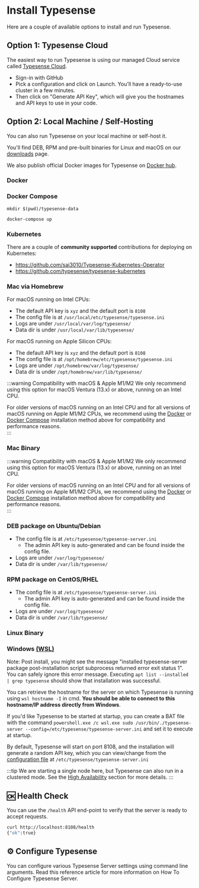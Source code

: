 # Install Typesense

Here are a couple of available options to install and run Typesense.

## Option 1: Typesense Cloud

The easiest way to run Typesense is using our managed Cloud service called [Typesense Cloud](https://cloud.typesense.org/). 

- Sign-in with GitHub 
- Pick a configuration and click on Launch. You'll have a ready-to-use cluster in a few minutes.
- Then click on "Generate API Key", which will give you the hostnames and API keys to use in your code.

## Option 2: Local Machine / Self-Hosting

You can also run Typesense on your local machine or self-host it.

You'll find DEB, RPM and pre-built binaries for Linux and macOS on our [downloads](https://typesense.org/downloads) page.

We also publish official Docker images for Typesense on [Docker hub](https://hub.docker.com/r/typesense/typesense/).

### Docker

<Tabs :tabs="['Shell']">
  <template v-slot:Shell>
    <div class="manual-highlight">
      <pre class="language-bash"><code>export TYPESENSE_API_KEY=xyz
<br>    
mkdir $(pwd)/typesense-data
<br>
docker run -p 8108:8108 \
            -v$(pwd)/typesense-data:/data typesense/typesense:{{ $site.themeConfig.typesenseLatestVersion }} \
            --data-dir /data \
            --api-key=$TYPESENSE_API_KEY \
            --enable-cors</code></pre>
    </div>
  </template>
</Tabs>

### Docker Compose

<Tabs :tabs="['yml']">
  <template v-slot:yml>
    <div class="manual-highlight">
      <pre class="language-yaml"><code>version: '3.4'
services:
  typesense:
    image: typesense/typesense:{{ $site.themeConfig.typesenseLatestVersion }}
    restart: on-failure
    ports:
      - "8108:8108"
    volumes:
      - ./typesense-data:/data
    command: '--data-dir /data --api-key=xyz --enable-cors'</code></pre>
    </div>
  </template>
</Tabs>

```shell
mkdir $(pwd)/typesense-data

docker-compose up
```

### Kubernetes

There are a couple of **community supported** contributions for deploying on Kubernetes:

- https://github.com/sai3010/Typesense-Kubernetes-Operator
- https://github.com/typesense/typesense-kubernetes

### Mac via Homebrew

<Tabs :tabs="['Shell']">
  <template v-slot:Shell>
    <div class="manual-highlight">
      <pre class="language-bash"><code>brew install typesense/tap/typesense-server@{{ $site.themeConfig.typesenseLatestVersion }}
brew services start typesense-server@{{ $site.themeConfig.typesenseLatestVersion }}</code></pre>
    </div>
  </template>
</Tabs>

For macOS running on Intel CPUs:
- The default API key is `xyz` and the default port is `8108`
- The config file is at `/usr/local/etc/typesense/typesense.ini`
- Logs are under `/usr/local/var/log/typesense/`
- Data dir is under `/usr/local/var/lib/typesense/`

For macOS running on Apple Silicon CPUs:
- The default API key is `xyz` and the default port is `8108`
- The config file is at `/opt/homebrew/etc/typesense/typesense.ini`
- Logs are under `/opt/homebrew/var/log/typesense/`
- Data dir is under `/opt/homebrew/var/lib/typesense/`

:::warning Compatibility with macOS & Apple M1/M2
We only recommend using this option for macOS Ventura (13.x) or above, running on an Intel CPU.

For older versions of macOS running on an Intel CPU and for all versions of macOS running on Apple M1/M2 CPUs, we recommend using the [Docker](#docker) or [Docker Compose](#docker-compose) installation method above for compatibility and performance reasons.   
:::

### Mac Binary

<Tabs :tabs="['Shell']">
  <template v-slot:Shell>
    <div class="manual-highlight">
      <pre class="language-bash"><code>curl -O https://dl.typesense.org/releases/{{ $site.themeConfig.typesenseLatestVersion }}/typesense-server-{{ $site.themeConfig.typesenseLatestVersion }}-darwin-amd64.tar.gz
tar -xzf typesense-server-{{ $site.themeConfig.typesenseLatestVersion }}-darwin-amd64.tar.gz
<br>
# Start Typesense
export TYPESENSE_API_KEY=xyz
mkdir $(pwd)/typesense-data
./typesense-server --data-dir=$(pwd)/typesense-data --api-key=$TYPESENSE_API_KEY --enable-cors</code></pre>
    </div>
  </template>
</Tabs>

:::warning Compatibility with macOS & Apple M1/M2 
We only recommend using this option for macOS Ventura (13.x) or above, running on an Intel CPU.

For older versions of macOS running on an Intel CPU and for all versions of macOS running on Apple M1/M2 CPUs, we recommend using the [Docker](#docker) or [Docker Compose](#docker-compose) installation method above for compatibility and performance reasons.   
:::

### DEB package on Ubuntu/Debian

<Tabs :tabs="['Shell']">
  <template v-slot:Shell>
    <div class="manual-highlight">
      <pre class="language-bash"><code># x64
curl -O https://dl.typesense.org/releases/{{ $site.themeConfig.typesenseLatestVersion }}/typesense-server-{{ $site.themeConfig.typesenseLatestVersion }}-amd64.deb
sudo apt install ./typesense-server-{{ $site.themeConfig.typesenseLatestVersion }}-amd64.deb
<br>
# arm64
curl -O https://dl.typesense.org/releases/{{ $site.themeConfig.typesenseLatestVersion }}/typesense-server-{{ $site.themeConfig.typesenseLatestVersion }}-arm64.deb
sudo apt install ./typesense-server-{{ $site.themeConfig.typesenseLatestVersion }}-arm64.deb
<br>
# Start Typesense
sudo systemctl status typesense-server.service</code></pre>
    </div>
  </template>
</Tabs>

- The config file is at `/etc/typesense/typesense-server.ini`
  - The admin API key is auto-generated and can be found inside the config file.
- Logs are under `/var/log/typesense/`
- Data dir is under `/var/lib/typesense/`

### RPM package on CentOS/RHEL
<Tabs :tabs="['Shell']">
  <template v-slot:Shell>
    <div class="manual-highlight">
      <pre class="language-bash"><code># x64
curl -O https://dl.typesense.org/releases/{{ $site.themeConfig.typesenseLatestVersion }}/typesense-server-{{ $site.themeConfig.typesenseLatestVersion }}-1.x86_64.rpm
sudo yum install ./typesense-server-{{ $site.themeConfig.typesenseLatestVersion }}-1.x86_64.rpm
<br>
# arm64
curl -O https://dl.typesense.org/releases/{{ $site.themeConfig.typesenseLatestVersion }}/typesense-server-{{ $site.themeConfig.typesenseLatestVersion }}-1.arm64.rpm
sudo yum install ./typesense-server-{{ $site.themeConfig.typesenseLatestVersion }}-1.arm64.rpm
<br>
# Start Typesense
sudo systemctl status typesense-server.service</code></pre>
    </div>
  </template>
</Tabs>

- The config file is at `/etc/typesense/typesense-server.ini`
  - The admin API key is auto-generated and can be found inside the config file.
- Logs are under `/var/log/typesense/`
- Data dir is under `/var/lib/typesense/`

### Linux Binary

<Tabs :tabs="['Shell']">
  <template v-slot:Shell>
    <div class="manual-highlight">
    <pre class="language-bash"><code># x64
curl -O https://dl.typesense.org/releases/{{ $site.themeConfig.typesenseLatestVersion }}/typesense-server-{{ $site.themeConfig.typesenseLatestVersion }}-linux-amd64.tar.gz
tar -xzf typesense-server-{{ $site.themeConfig.typesenseLatestVersion }}-linux-amd64.tar.gz
<br>
# arm64
curl -O https://dl.typesense.org/releases/{{ $site.themeConfig.typesenseLatestVersion }}/typesense-server-{{ $site.themeConfig.typesenseLatestVersion }}-linux-arm64.tar.gz
tar -xzf typesense-server-{{ $site.themeConfig.typesenseLatestVersion }}-linux-arm64.tar.gz
<br>
# Start Typesense
export TYPESENSE_API_KEY=xyz
mkdir $(pwd)/typesense-data # Use a directory like /var/lib/typesense in production
./typesense-server --data-dir=$(pwd)/typesense-data --api-key=$TYPESENSE_API_KEY --enable-cors</code></pre>
    </div>
  </template>
</Tabs>

### Windows [(WSL)](https://docs.microsoft.com/en-us/windows/wsl/install)

<Tabs :tabs="['Shell']">
  <template v-slot:Shell>
    <div class="manual-highlight">
    <pre class="language-bash"><code>wsl
curl -O https://dl.typesense.org/releases/{{ $site.themeConfig.typesenseLatestVersion }}/typesense-server-{{ $site.themeConfig.typesenseLatestVersion }}-amd64.deb
sudo apt install ./typesense-server-{{ $site.themeConfig.typesenseLatestVersion }}-amd64.deb
<br>
# Start Typesense
sudo /usr/bin/./typesense-server --config=/etc/typesense/typesense-server.ini</code></pre>
    </div>
  </template>
</Tabs>

Note: Post install, you might see the message "installed typesense-server package post-installation script subprocess returned error exit status 1".
You can safely ignore this error message. Executing `apt list --installed | grep typesense` should show that installation was successful.

You can retrieve the hostname for the server on which Typesense is running using `wsl hostname -I` in cmd.
**You should be able to connect to this hostname/IP address directly from Windows**.

If you'd like Typesense to be started at startup, you can create a BAT file with the command `powershell.exe /c wsl.exe sudo /usr/bin/./typesense-server --config=/etc/typesense/typesense-server.ini` and set it to execute at startup.

By default, Typesense will start on port 8108, and the installation will generate a random API key, which you can view/change from the [configuration file](./configure-typesense.md#using-a-configuration-file) at `/etc/typesense/typesense-server.ini`


:::tip
We are starting a single node here, but Typesense can also run in a clustered mode. See the [High Availability](./high-availability.md) section for more details.
:::

## 🆗 Health Check

You can use the `/health` API end-point to verify that the server is ready to accept requests.

```bash
curl http://localhost:8108/health
{"ok":true}
```

## ⚙️ Configure Typesense

You can configure various Typesense Server settings using command line arguments. 
Read this reference article for more information on 
<RouterLink :to="`/${this.$site.themeConfig.typesenseLatestVersion}/api/server-configuration.html`">How To Configure Typesense Server</RouterLink>.
